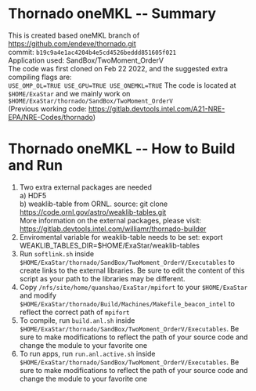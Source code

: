 # Thornado oneMKL -- Summary
This is created based oneMKL branch of https://github.com/endeve/thornado.git   
commit: `b19c9a4e1ac4204b4e5cd4526beddd851605f021`  
Application used: SandBox/TwoMoment_OrderV   
The code was first cloned on Feb 22 2022, and the suggested extra compiling flags are:  
  `USE_OMP_OL=TRUE USE_GPU=TRUE USE_ONEMKL=TRUE`
The code is located at `$HOME/ExaStar`  and we mainly work on `$HOME/ExaStar/thornado/SandBox/TwoMoment_OrderV`  
   (Previous working code: https://gitlab.devtools.intel.com/A21-NRE-EPA/NRE-Codes/thornado)  
   

# Thornado oneMKL -- How to Build and Run
1. Two extra external packages are needed   
   a)  HDF5   
   b)  weaklib-table from ORNL. source: git clone https://code.ornl.gov/astro/weaklib-tables.git   
More information on the external packages, please visit: https://gitlab.devtools.intel.com/williamr/thornado-builder  
2. Enviromental variable for weaklib-table needs to be set: export WEAKLIB_TABLES_DIR=$HOME/ExaStar/weaklib-tables
3. Run `softlink.sh` inside `$HOME/ExaStar/thornado/SandBox/TwoMoment_OrderV/Executables` to create links to the external libraries. Be sure to edit the content of this script as your path to the libraries may be different.
4. Copy `/nfs/site/home/quanshao/ExaStar/mpifort` to your `$HOME/ExaStar` and modify `$HOME/ExaStar/thornado/Build/Machines/Makefile_beacon_intel` to reflect the correct path of `mpifort`
5. To compile,  run `build.anl.sh` inside `$HOME/ExaStar/thornado/SandBox/TwoMoment_OrderV/Executables`. Be sure to make modifications to reflect the path of your source code and change the module to your favorite one
6. To run apps, run `run.anl.active.sh` inside `$HOME/ExaStar/thornado/SandBox/TwoMoment_OrderV/Executables`. Be sure to make modifications to reflect the path of your source code and change the module to your favorite one
